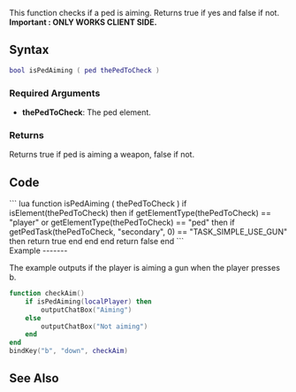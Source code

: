 This function checks if a ped is aiming. Returns true if yes and false if not.
**Important : ONLY WORKS CLIENT SIDE.**

Syntax
------

``` lua
bool isPedAiming ( ped thePedToCheck )
```

### Required Arguments

-   **thePedToCheck**: The ped element.

### Returns

Returns true if ped is aiming a weapon, false if not.

Code
----

<section name="Clientside script" class="client" show="true">
``` lua
function isPedAiming ( thePedToCheck )
    if isElement(thePedToCheck) then
        if getElementType(thePedToCheck) == "player" or getElementType(thePedToCheck) == "ped" then
            if getPedTask(thePedToCheck, "secondary", 0) == "TASK_SIMPLE_USE_GUN" then
                return true
            end
        end
    end
    return false
end
```

</section>
Example
-------

The example outputs if the player is aiming a gun when the player presses b.

``` lua
function checkAim()
    if isPedAiming(localPlayer) then
        outputChatBox("Aiming")
    else
        outputChatBox("Not aiming")
    end
end
bindKey("b", "down", checkAim)
```

See Also
--------
